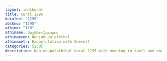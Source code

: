 ```yaml
---
layout: indikural
title: Kural 1295
kuralno: "1295"
abskno: "1295"
athino: "130"
athiname: நெஞ்சொடுபுலத்தல்
athinameen: Nenjodupulaththal
athinametr: Expostulation with Oneself
categories: [130]
description: Nenjodupulaththal kural 1295 with meaning in tamil and english 
---
```


